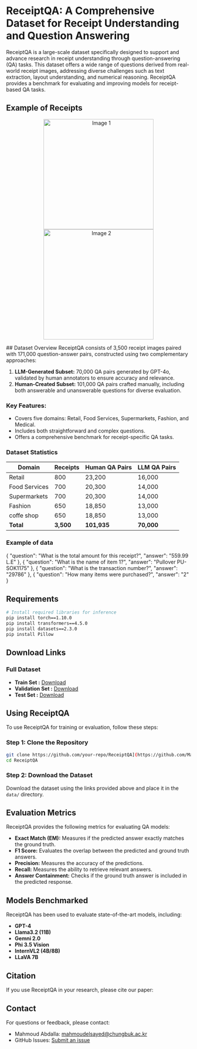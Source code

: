 # ReceiptQA: A Comprehensive Dataset for Receipt Understanding and Question Answering

ReceiptQA is a large-scale dataset specifically designed to support and advance research in receipt understanding through question-answering (QA) tasks. This dataset offers a wide range of questions derived from real-world receipt images, addressing diverse challenges such as text extraction, layout understanding, and numerical reasoning. ReceiptQA provides a benchmark for evaluating and improving models for receipt-based QA tasks.


## Example of Receipts
<p align="center">
  <img src="images/image1.png" alt="Image 1" width="300"/>
  <img src="images/image2.png" alt="Image 2" width="300"/>
</p>
## Dataset Overview
ReceiptQA consists of 3,500 receipt images paired with 171,000 question-answer pairs, constructed using two complementary approaches:

1. **LLM-Generated Subset:** 70,000 QA pairs generated by GPT-4o, validated by human annotators to ensure accuracy and relevance.
2. **Human-Created Subset:** 101,000 QA pairs crafted manually, including both answerable and unanswerable questions for diverse evaluation.

### Key Features:
- Covers five domains: Retail, Food Services, Supermarkets, Fashion, and Medical.
- Includes both straightforward and complex questions.
- Offers a comprehensive benchmark for receipt-specific QA tasks.

### Dataset Statistics
| Domain          | Receipts | Human QA Pairs | LLM QA Pairs |
|-----------------|----------|----------------|--------------|
| Retail          | 800      | 23,200         | 16,000       |
| Food Services   | 700      | 20,300         | 14,000       |
| Supermarkets    | 700      | 20,300         | 14,000       |
| Fashion         | 650      | 18,850         | 13,000       |
| coffe shop        | 650      | 18,850         | 13,000       |
| **Total**       | **3,500**| **101,935**    | **70,000**   |

### Example of data
 {
      "question": "What is the total amount for this receipt?",
      "answer": "559.99 L.E"
    },
    {
      "question": "What is the name of item 1?",
      "answer": "Pullover PU-SOK1175"
    },
    {
      "question": "What is the transaction number?",
      "answer": "29786"
    },
    {
      "question": "How many items were purchased?",
      "answer": "2"
    }
## Requirements
```bash
# Install required libraries for inference
pip install torch==1.10.0
pip install transformers==4.5.0
pip install datasets==2.3.0
pip install Pillow
```



## Download Links

### Full Dataset
- **Train Set :** [Download](https://example.com/train.json)
- **Validation Set :** [Download](https://example.com/val.json)
- **Test Set :** [Download](https://example.com/test.json)


## Using ReceiptQA
To use ReceiptQA for training or evaluation, follow these steps:

### Step 1: Clone the Repository
```bash
git clone https://github.com/your-repo/ReceiptQA](https://github.com/MahmoudElsayedMahmoud/ReceiptQA-A-Comprehensive-Dataset-for-Receipt-Understanding-and-Question-Answering
cd ReceiptQA
```

### Step 2: Download the Dataset
Download the dataset using the links provided above and place it in the `data/` directory.


## Evaluation Metrics
ReceiptQA provides the following metrics for evaluating QA models:
- **Exact Match (EM):** Measures if the predicted answer exactly matches the ground truth.
- **F1 Score:** Evaluates the overlap between the predicted and ground truth answers.
- **Precision:** Measures the accuracy of the predictions.
- **Recall:** Measures the ability to retrieve relevant answers.
- **Answer Containment:** Checks if the ground truth answer is included in the predicted response.

## Models Benchmarked
ReceiptQA has been used to evaluate state-of-the-art models, including:
- **GPT-4**
- **Llama3.2 (11B)**
- **Gemni 2.0**
- **Phi 3.5 Vision**
- **InternVL2 (4B/8B)**
- **LLaVA 7B**



## Citation
If you use ReceiptQA in your research, please cite our paper:




## Contact
For questions or feedback, please contact:
- Mahmoud Abdalla: [mahmoudelsayed@chungbuk.ac.kr](mailto:mahmoudelsayed@chungbuk.ac.kr)
- GitHub Issues: [Submit an issue](https://github.com/your-repo/ReceiptQA/issues)
